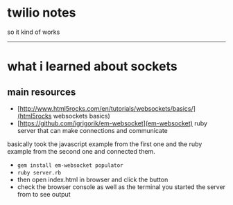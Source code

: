 # twilio notes

so it kind of works



* * *

# what i learned about sockets

## main resources

* [http://www.html5rocks.com/en/tutorials/websockets/basics/](html5rocks websockets basics)
* [https://github.com/igrigorik/em-websocket](em-websocket) ruby server that can make connections and communicate

basically took the javascript example from the first one and the ruby example from the second one and connected them.

* `gem install em-websocket populator`
* `ruby server.rb`
* then open index.html in browser and click the button
* check the browser console as well as the terminal you started the server from to see output
